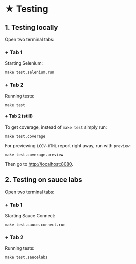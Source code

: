 # ★ Testing

## 1. Testing locally

Open two terminal tabs:

### + Tab 1

Starting Selenium:

````
make test.selenium.run
````

### + Tab 2

Running tests:

````
make test
````

#### + Tab 2 (still)

To get coverage, instead of `make test` simply run:

````
make test.coverage
````

For previewing `LCOV-HTML` report right away, run with `preview`:


````
make test.coverage.preview
````

Then go to [http://localhost:8080](http://localhost:8080).


## 2. Testing on sauce labs

Open two terminal tabs:

### + Tab 1

Starting Sauce Connect:

````
make test.sauce.connect.run
````

### + Tab 2

Running tests:

````
make test.saucelabs
````
